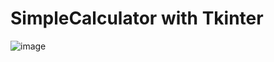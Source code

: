 # SimpleCalculator with Tkinter


![image](https://github.com/jimmycychang/SimpleCalculator/assets/103914673/b75d16fe-7eb9-4e47-bc4f-7f7d1bb6d551)
